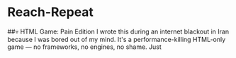 # Reach-Repeat

##💀 HTML Game: Pain Edition
I wrote this during an internet blackout in Iran because I was bored out of my mind.
It's a performance-killing HTML-only game — no frameworks, no engines, no shame.
Just <script> tags and divine suffering — exactly as God intended.


##🎮 About the Game
It's a 💻 game, You use the arrow keys to move between falling blocks and reach the top.
But when you finally make it… the game resets.
Except now, the distance to the top is longer than before —
psychological warfare
